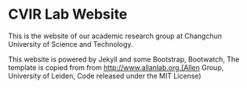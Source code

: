 # CVIR Lab Website

This is the website of our academic research group at Changchun University of Science and Technology.

This website is powered by Jekyll and some Bootstrap, Bootwatch, The template is copied from from http://www.allanlab.org.(Allen Group, University of Leiden, Code released under the MIT License)

